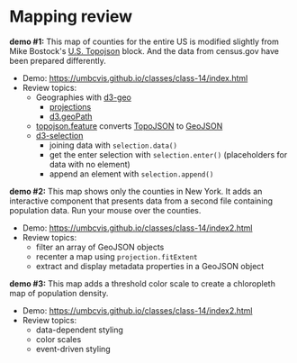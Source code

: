 
# Mapping review


**demo #1:** This map of counties for the entire US is modified slightly from Mike Bostock's [U.S. Topojson](https://bl.ocks.org/mbostock/410820) block. And the data from census.gov have been prepared differently.

* Demo: https://umbcvis.github.io/classes/class-14/index.html
* Review topics:
   * Geographies with [d3-geo](https://github.com/d3/d3-geo)
       * [projections](https://github.com/d3/d3/blob/master/API.md#projections)
       * [d3.geoPath](https://github.com/d3/d3-geo/blob/master/README.md#paths)
   * [topojson.feature](https://github.com/topojson/topojson-client/blob/master/README.md#feature) converts [TopoJSON](https://github.com/topojson/topojson) to [GeoJSON](http://geojson.org/)
   * [d3-selection](https://github.com/d3/d3/blob/master/API.md#selections-d3-selection)
       * joining data with ```selection.data()```
       * get the enter selection with ```selection.enter()``` (placeholders for data with no element)
       * append an element with ```selection.append()```

**demo #2:** This map shows only the counties in New York. It adds an interactive component that presents data from a second file containing population data. Run your mouse over the counties.

* Demo: https://umbcvis.github.io/classes/class-14/index2.html
* Review topics:
    * filter an array of GeoJSON objects
    * recenter a map using ```projection.fitExtent```
    * extract and display metadata properties in a GeoJSON object

**demo #3:** This map adds a threshold color scale to create a chloropleth map of population density.

* Demo: https://umbcvis.github.io/classes/class-14/index2.html
* Review topics:
    * data-dependent styling
    * color scales
    * event-driven styling
